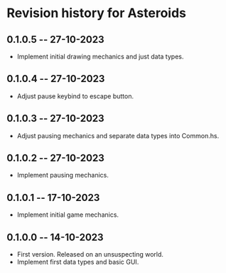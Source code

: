 # Revision history for Asteroids

## 0.1.0.5 -- 27-10-2023

* Implement initial drawing mechanics and just data types.

## 0.1.0.4 -- 27-10-2023

* Adjust pause keybind to escape button.

## 0.1.0.3 -- 27-10-2023

* Adjust pausing mechanics and separate data types into Common.hs.

## 0.1.0.2 -- 27-10-2023

* Implement pausing mechanics.

## 0.1.0.1 -- 17-10-2023

* Implement initial game mechanics.

## 0.1.0.0 -- 14-10-2023

* First version. Released on an unsuspecting world.
* Implement first data types and basic GUI.
